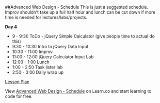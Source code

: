 

##Advanced Web Design - Schedule
This is just a suggested schedule. Improv shouldn't take up a full half hour and lunch can be cut down if more time is needed for lectures/labs/projects.

**Day 4**
+ 9 - 9:30 ToDo - jQuery Simple Calculator (give people time to actual do this)
+ 9:30 - 10:30 Intro to jQuery Data Input
+ 10:30 - 11:00 Improv
+ 11:00 - 12:00 jQuery Calculator Input Lab
+ 12:00 - 1:00 Lunch
+ 1:00 - 2:50 Task lister lab
+ 2:50 - 3:00 Daily wrap up

[Lesson Plan](https://docs.google.com/a/flatironschool.com/document/d/19XLJl65WpVB5_16x0GrmdcXuhbCMeUXXtTNRlncp10o/edit)

<p data-visibility='hidden'>View <a href='https://learn.co/lessons/hs-adv-web-day4-schedule' title='Advanced Web Design - Schedule'>Advanced Web Design - Schedule</a> on Learn.co and start learning to code for free.</p>
